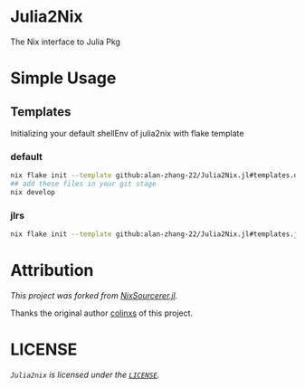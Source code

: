 # Julia2Nix

The Nix interface to Julia Pkg

# Simple Usage

## Templates

Initializing your default shellEnv of julia2nix with flake template

### default

```sh
nix flake init --template github:alan-zhang-22/Julia2Nix.jl#templates.devshell
## add these files in your git stage
nix develop
```

### jlrs

```sh
nix flake init --template github:alan-zhang-22/Julia2Nix.jl#templates.jlrs
```

# Attribution

_This project was forked from [NixSourcerer.jl](https://github.com/colinxs/NixSourcerer.jl)._

Thanks the original author [colinxs](https://github.com/colinxs) of this project.

# LICENSE

_`Julia2nix` is licensed under the [`LICENSE`](./LICENSE.md)._
